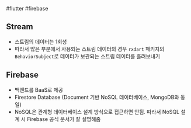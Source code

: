 #flutter #firebase

## Stream
- 스트림의 데이터는 1회성
- 따라서 많은 부분에서 사용되는 스트림 데이터의 경우 `rxdart` 패키지의  `BehaviorSubject`로 데이터가 보관되는 스트림 데이터를 흘려보내기

## Firebase
- 백엔드를 BaaS로 제공
- Firestore Database (Document 기반 NoSQL 데이터베이스, MongoDB와 동일)
- NoSQL은 관계형 데이터베이스 설계 방식으로 접근하면 안됨. 따라서 NoSQL 설계 시 Firebase 공식 문서가 잘 설명해줌
